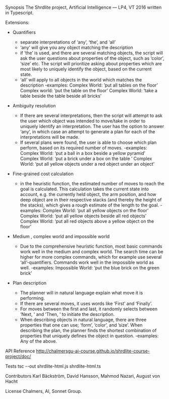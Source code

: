 Synopsis
The Shrdlite project, Artificial Intelligence — LP4, VT 2016  written in Typescript.

Extensions:

- Quantifiers
    - separate interpretations of ‘any’, ‘the’, and ‘all’
    - ‘any’ will give you any object matching the description
    - if ‘the’ is used, and there are several matching objects, the script will ask the
      user questions about properties of the object, such as ‘color’, ‘size’ etc.
      The script will prioritize asking about properties which are most likely to
      uniquely identify the object, based on the current state.
    - ‘all’ will apply to all objects in the world which matches the description
	-examples:
		Complex World:   ’put all tables on the floor’
		Complex world:    ‘put the table on the floor’
		Complex World:    ‘take a table beside the table beside all bricks’
  
- Ambiguity resolution
    - If there are several interpretations, then the script will attempt to ask the user
      which object was intended to move/take in order to uniquely identify an
      interpretation. The user has the option to answer ‘any’, in which case an
      attempt to generate a plan for each of the interpretations will be made.
    - If several plans were found, the user is able to choose which plan perform,
      based on its required number of moves.
	-examples:
		Complex World: ‘put a ball in a box beside a yellow pyramid’
		Complex World: ‘put a brick under a box on the table ’
		Complex World: ‘put all yellow objects under a red object under an object’

- Fine-grained cost calculation
    - in the heuristic function, the estimated number of moves to reach the goal
      is calculated. This calculation takes the current state into account, e.g. the
      currently held object, the arm position, and how deep object are in their
      respective stacks (and thereby the height of the stacks), which gives a
      rough estimate of the length to the goal.
	-examples:
		Complex World: ‘put all yellow objects on the floor’
		Complex World: ‘put all yellow objects beside all red objects’
		Complex World: ‘put all red objects above a yellow object on the floor’

- Medium , complex world and impossible world
    - Due to the comprehensive heuristic function, most basic commands work
      well in the medium and complex world. The search time can be higher for
      more complex commands, which for example use several ‘all’-quantifiers.
      Commands work well in the impossible world as well.
	-examples:
		Impossible World: ‘put the blue brick on the green brick’

- Plan description
    - The planner will in natural language explain what move it is performing.
    - If there are several moves, it uses words like ‘First’ and ‘Finally’.
    - For moves between the first and last, it randomly selects between ‘Next, ‘
      and ‘Then, ‘ to initiate the description.
    - When describing objects in natural language, there are three properties that
      one can use; ‘form’, ‘color’, and ’size’. When describing the plan, the
      planner finds the shortest combination of properties that uniquely defines the
      object in question.
	-examples:
		Any of the above.


 API Reference
http://chalmersgu-ai-course.github.io/shrdlite-course-project/doc/

Tests
tsc --out shrdlite-html.js shrdlite-html.ts

Contributors
Karl Bäckström, David Hansson, Mahmod Nazari, August von Hacht

License
Chalmers, AI, Sonnet Group.









